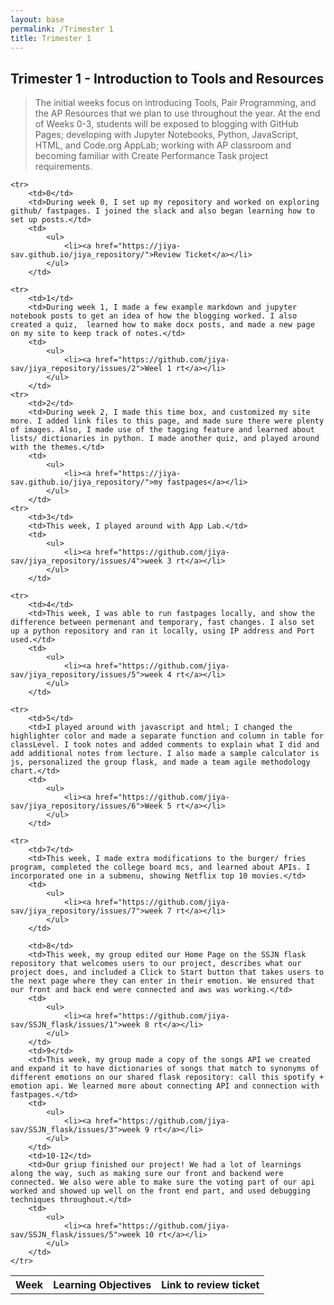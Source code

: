 ```yaml
---
layout: base
permalink: /Trimester 1
title: Trimester 1
---
```

## Trimester 1 - Introduction to Tools and Resources
> The initial weeks focus on introducing Tools, Pair Programming, and the AP Resources that we plan to use throughout the year. At the end of Weeks 0-3, students will be exposed to blogging with GitHub Pages; developing with Jupyter Notebooks, Python, JavaScript, HTML, and Code.org AppLab; working with AP classroom and becoming familiar with Create Performance Task project requirements.


<table>
    <tr>
     <th>Week</th>
     <th>Learning Objectives</th>
     <th>Link to review ticket</th>
    </tr>
    
    <tr>
        <td>0</td>
        <td>During week 0, I set up my repository and worked on exploring github/ fastpages. I joined the slack and also began learning how to set up posts.</td>
        <td>
            <ul>
                <li><a href="https://jiya-sav.github.io/jiya_repository/">Review Ticket</a></li>
            </ul>
        </td>

    <tr>
        <td>1</td>
        <td>During week 1, I made a few example markdown and jupyter notebook posts to get an idea of how the blogging worked. I also created a quiz,  learned how to make docx posts, and made a new page on my site to keep track of notes.</td>
        <td>
            <ul>
                <li><a href="https://github.com/jiya-sav/jiya_repository/issues/2">Weel 1 rt</a></li>
            </ul>
        </td>
    <tr>
        <td>2</td>
        <td>During week 2, I made this time box, and customized my site more. I added link files to this page, and made sure there were plenty of images. Also, I made use of the tagging feature and learned about lists/ dictionaries in python. I made another quiz, and played around with the themes.</td>
        <td>
            <ul>
                <li><a href="https://jiya-sav.github.io/jiya_repository/">my fastpages</a></li>
            </ul>
        </td>
    <tr>
        <td>3</td>
        <td>This week, I played around with App Lab.</td>
        <td>
            <ul>
                <li><a href="https://github.com/jiya-sav/jiya_repository/issues/4">week 3 rt</a></li>
            </ul>
        </td>
       
    <tr>
        <td>4</td>
        <td>This week, I was able to run fastpages locally, and show the difference between permenant and temporary, fast changes. I also set up a python repository and ran it locally, using IP address and Port used.</td>
        <td>
            <ul>
                <li><a href="https://github.com/jiya-sav/jiya_repository/issues/5">week 4 rt</a></li>
            </ul>
        </td>
    
    <tr>
        <td>5</td>
        <td>I played around with javascript and html; I changed the highlighter color and made a separate function and column in table for classLevel. I took notes and added comments to explain what I did and add additional notes from lecture. I also made a sample calculator is js, personalized the group flask, and made a team agile methodology chart.</td>
        <td>
            <ul>
                <li><a href="https://github.com/jiya-sav/jiya_repository/issues/6">Week 5 rt</a></li>
            </ul>
        </td>
        
    <tr>
        <td>7</td>
        <td>This week, I made extra modifications to the burger/ fries program, completed the college board mcs, and learned about APIs. I incorporated one in a submenu, showing Netflix top 10 movies.</td>
        <td>
            <ul>
                <li><a href="https://github.com/jiya-sav/jiya_repository/issues/7">week 7 rt</a></li>
            </ul>
        </td>

        <td>8</td>
        <td>This week, my group edited our Home Page on the SSJN flask repository that welcomes users to our project, describes what our project does, and included a Click to Start button that takes users to the next page where they can enter in their emotion. We ensured that our front and back end were connected and aws was working.</td>
        <td>
            <ul>
                <li><a href="https://github.com/jiya-sav/SSJN_flask/issues/1">week 8 rt</a></li>
            </ul>
        </td>
        <td>9</td>
        <td>This week, my group made a copy of the songs API we created and expand it to have dictionaries of songs that match to synonyms of different emotions on our shared flask repository: call this spotify + emotion api. We learned more about connecting API and connection with fastpages.</td>
        <td>
            <ul>
                <li><a href="https://github.com/jiya-sav/SSJN_flask/issues/3">week 9 rt</a></li>
            </ul>
        </td>
        <td>10-12</td>
        <td>Our griup finished our project! We had a lot of learnings along the way, such as making sure our front and backend were connected. We also were able to make sure the voting part of our api worked and showed up well on the front end part, and used debugging techniques throughout.</td>
        <td>
            <ul>
                <li><a href="https://github.com/jiya-sav/SSJN_flask/issues/5">week 10 rt</a></li>
            </ul>
        </td>
    </tr>


</table>

